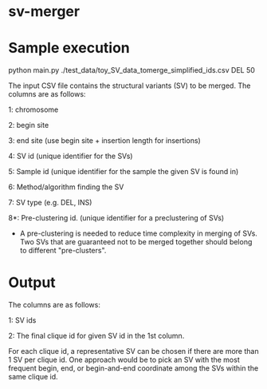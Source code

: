 # sv-merger

# Sample execution
python main.py ./test_data/toy_SV_data_tomerge_simplified_ids.csv DEL 50

The input CSV file contains the structural variants (SV) to be merged.
The columns are as follows: 

1: chromosome

2: begin site

3: end site (use begin site + insertion length for insertions)

4: SV id (unique identifier for the SVs)

5: Sample id (unique identifier for the sample the given SV is found in)

6: Method/algorithm finding the SV

7: SV type (e.g. DEL, INS)

8*: Pre-clustering id. (unique identifier for a preclustering of SVs)

* A pre-clustering is needed to reduce time complexity in merging of SVs. Two SVs that are guaranteed not to be merged together should belong to different "pre-clusters". 

# Output 

The columns are as follows:

1: SV ids

2: The final clique id for given SV id in the 1st column.

For each clique id, a representative SV can be chosen if there are more than 1 SV per clique id. One approach would be to pick an SV with the most frequent begin, end, or begin-and-end coordinate among the SVs within the same clique id.

